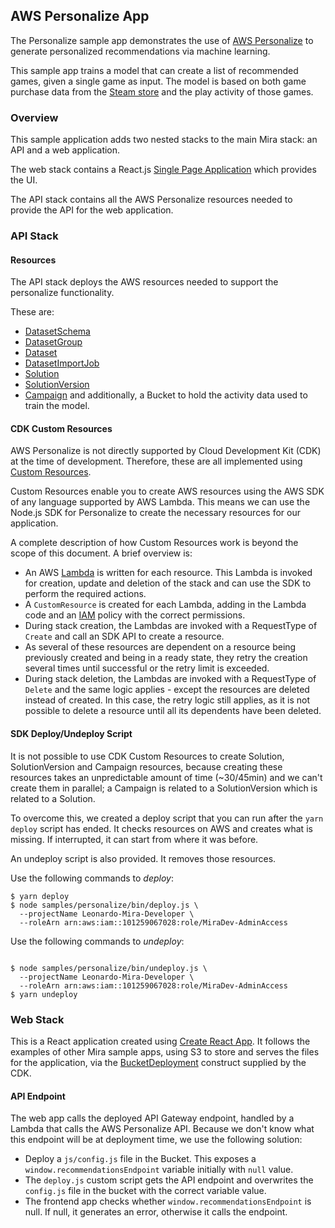 ## AWS Personalize App
The Personalize sample app demonstrates the use of [AWS Personalize](https://aws.amazon.com/personalize/) to generate personalized recommendations via machine learning.

This sample app trains a model that can create a list of recommended games, given a single game as input. The model is based on both game purchase data from the [Steam store](https://store.steampowered.com) and the play activity of those games.

### Overview
This sample application adds two nested stacks to the main Mira stack: an API and a web application.

The web stack contains a React.js [Single Page Application](https://en.wikipedia.org/wiki/Single-page_application) which provides the UI.

The API stack contains all the AWS Personalize resources needed to provide the API for the web application.

### API Stack

#### Resources
The API stack deploys the AWS resources needed to support the personalize functionality.

These are:
- [DatasetSchema](https://docs.aws.amazon.com/personalize/latest/dg/API_DatasetSchema.html)
- [DatasetGroup](https://docs.aws.amazon.com/personalize/latest/dg/API_DatasetGroup.html)
- [Dataset](https://docs.aws.amazon.com/personalize/latest/dg/API_Dataset.html)
- [DatasetImportJob](https://docs.aws.amazon.com/personalize/latest/dg/API_DatasetImportJob.html)
- [Solution](https://docs.aws.amazon.com/personalize/latest/dg/API_Solution.html)
- [SolutionVersion](https://docs.aws.amazon.com/personalize/latest/dg/API_SolutionVersion.html)
- [Campaign](https://docs.aws.amazon.com/personalize/latest/dg/API_Campaign.html)
and additionally, a Bucket to hold the activity data used to train the model.

#### CDK Custom Resources
AWS Personalize is not directly supported by Cloud Development Kit (CDK) at the time of development. Therefore, these are all implemented using [Custom Resources](https://docs.aws.amazon.com/cdk/api/latest/docs/custom-resources-readme.html#custom-resources-for-aws-apis).

Custom Resources enable you to create AWS resources using the AWS SDK of any language supported by AWS Lambda.  This means we can use the Node.js SDK for Personalize to create the necessary resources for our application.

A complete description of how Custom Resources work is beyond the scope of this document. A brief overview is:

- An AWS [Lambda](https://aws.amazon.com/lambda/) is written for each resource.  This Lambda is invoked for creation, update and deletion of the stack and can use the SDK to perform the required actions.
- A `CustomResource` is created for each Lambda, adding in the Lambda code and an [IAM](https://aws.amazon.com/iam/) policy with the correct permissions.
- During stack creation, the Lambdas are invoked with a RequestType of `Create` and call an SDK API to create a resource.
- As several of these resources are dependent on a resource being previously created and being in a ready state, they retry the creation several times until successful or the retry limit is exceeded.
- During stack deletion, the Lambdas are invoked with a RequestType of `Delete` and the same logic applies - except the resources are deleted instead of created.  In this case, the retry logic still applies, as it is not possible to delete a resource until all its dependents have been deleted.

#### SDK Deploy/Undeploy Script
It is not possible to use CDK Custom Resources to create Solution, SolutionVersion and Campaign resources, because creating these resources takes an unpredictable amount of time (~30/45min) and we can't create them in parallel; a Campaign is related to a SolutionVersion which is related to a Solution.

To overcome this, we created a deploy script that you can run after the `yarn deploy` script has ended. It checks resources on AWS and creates what is missing. If interrupted, it can start from where it was before.

An undeploy script is also provided. It removes those resources.

Use the following commands to _deploy_:

```
$ yarn deploy
$ node samples/personalize/bin/deploy.js \
  --projectName Leonardo-Mira-Developer \
  --roleArn arn:aws:iam::101259067028:role/MiraDev-AdminAccess
```

Use the following commands to _undeploy_:
```

$ node samples/personalize/bin/undeploy.js \
  --projectName Leonardo-Mira-Developer \
  --roleArn arn:aws:iam::101259067028:role/MiraDev-AdminAccess
$ yarn undeploy
```

### Web Stack
This is a React application created using [Create React App](https://create-react-app.dev/). It follows the examples of other Mira sample apps, using S3 to store and serves the files for the application, via the [BucketDeployment](https://docs.aws.amazon.com/cdk/api/latest/docs/@aws-cdk_aws-s3-deployment.BucketDeployment.html) construct supplied by the CDK.

#### API Endpoint

The web app calls the deployed API Gateway endpoint, handled by a Lambda that calls the AWS Personalize API. Because we don't know what this endpoint will be at deployment time, we use the following solution:
- Deploy a `js/config.js` file in the Bucket. This exposes a `window.recommendationsEndpoint` variable initially with `null` value.
- The `deploy.js` custom script gets the API endpoint and overwrites the `config.js` file in the bucket with the correct variable value.
- The frontend app checks whether `window.recommendationsEndpoint` is null. If null, it generates an error, otherwise it calls the endpoint.